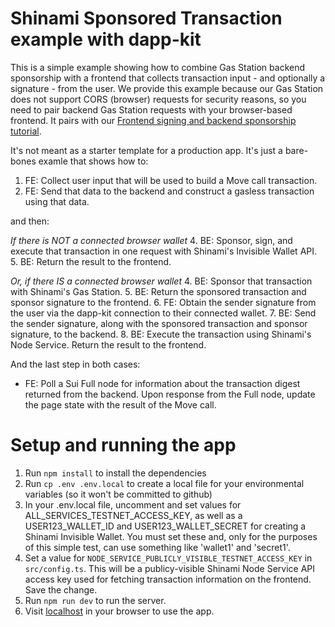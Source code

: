 # Shinami Sponsored Transaction example with dapp-kit
This is a simple example showing how to combine Gas Station backend sponsorship with a frontend that collects transaction input - and optionally a signature - from the user. We provide this example because our Gas Station does not support CORS (browser) requests for security reasons, so you need to pair backend Gas Station requests with your browser-based frontend. It pairs with our [Frontend signing and backend sponsorship tutorial](https://docs.shinami.com/docs/sui-frontend-signing-with-backend-sponsorship). 

It's not meant as a starter template for a production app. It's just a bare-bones examle that shows how to:
1. FE: Collect user input that will be used to build a Move call transaction.
2. FE: Send that data to the backend and construct a gasless transaction using that data.

and then:

_If there is NOT a connected browser wallet_
4. BE: Sponsor, sign, and execute that transaction in one request with Shinami's Invisible Wallet API.
5. BE: Return the result to the frontend.

_Or, if there IS a connected browser wallet_
4. BE: Sponsor that transaction with Shinami's Gas Station.
5. BE: Return the sponsored transaction and sponsor signature to the frontend.
6. FE: Obtain the sender signature from the user via the dapp-kit connection to their connected wallet.
7. BE: Send the sender signature, along with the sponsored transaction and sponsor signature, to the backend. 
8. BE: Execute the transaction using Shinami's Node Service. Return the result to the frontend.

And the last step in both cases:
- FE: Poll a Sui Full node for information about the transaction digest returned from the backend. Upon response from the Full node, update the page state with the result of the Move call.


# Setup and running the app
1. Run `npm install` to install the dependencies
2. Run `cp .env .env.local` to create a local file for your environmental variables (so it won't be committed to github)
3. In your .env.local file, uncomment and set values for ALL_SERVICES_TESTNET_ACCESS_KEY, as well as a USER123_WALLET_ID and USER123_WALLET_SECRET for creating a Shinami Invisible Wallet. You must set these and, only for the purposes of this simple test, can use something like 'wallet1' and 'secret1'.
4. Set a value for `NODE_SERVICE_PUBLICLY_VISIBLE_TESTNET_ACCESS_KEY` in `src/config.ts`. This will be a publicy-visible Shinami Node Service
   API access key used for fetching transaction information on the frontend. Save the change.
5. Run `npm run dev` to run the server.  
6. Visit [localhost](http://localhost:3000/) in your browser to use the app.